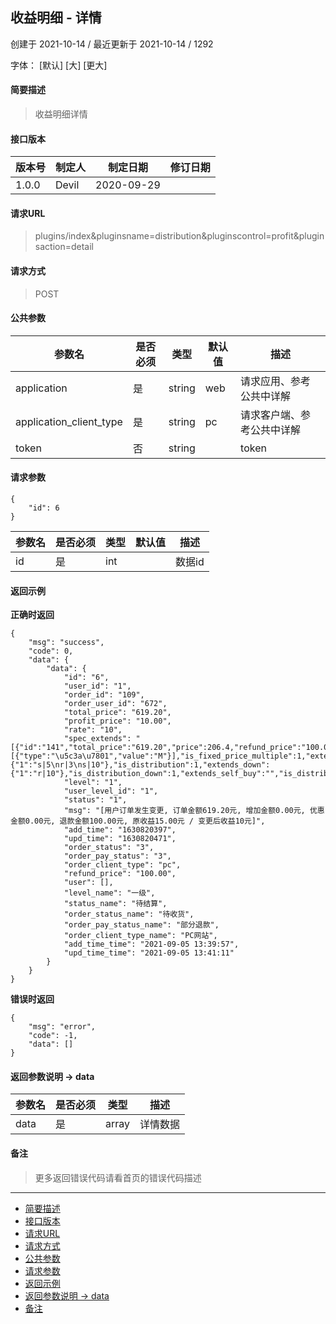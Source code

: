 ## 收益明细 - 详情

创建于 2021-10-14 / 最近更新于 2021-10-14 / 1292

字体： \[默认\] \[大\] \[更大\]

#### 简要描述

> 收益明细详情

#### 接口版本

| 版本号 | 制定人 | 制定日期 | 修订日期 |
| --- | --- | --- | --- |
| 1.0.0 | Devil | 2020-09-29 |  |

#### 请求URL

> plugins/index&pluginsname=distribution&pluginscontrol=profit&pluginsaction=detail

#### 请求方式

> POST

#### 公共参数

| 参数名 | 是否必须 | 类型 | 默认值 | 描述 |
| --- | --- | --- | --- | --- |
| application | 是 | string | web | 请求应用、参考公共中详解 |
| application\_client\_type | 是 | string | pc | 请求客户端、参考公共中详解 |
| token | 否 | string |  | token |

#### 请求参数

```
{
    "id": 6
}
```

| 参数名 | 是否必须 | 类型 | 默认值 | 描述 |
| --- | --- | --- | --- | --- |
| id | 是 | int |  | 数据id |

#### 返回示例

**正确时返回**

```
{
    "msg": "success",
    "code": 0,
    "data": {
        "data": {
            "id": "6",
            "user_id": "1",
            "order_id": "109",
            "order_user_id": "672",
            "total_price": "619.20",
            "profit_price": "10.00",
            "rate": "10",
            "spec_extends": "[{"id":"141","total_price":"619.20","price":206.4,"refund_price":"100.00","returned_quantity":"1","buy_number":"3","goods_id":"11","spec":[{"type":"\u5c3a\u7801","value":"M"}],"is_fixed_price_multiple":1,"extends":{"1":"s|5\nr|3\ns|10"},"is_distribution":1,"extends_down":{"1":"r|10"},"is_distribution_down":1,"extends_self_buy":"","is_distribution_self_buy":0,"extends_force_current_user":"","is_distribution_force_current_user":0}]",
            "level": "1",
            "user_level_id": "1",
            "status": "1",
            "msg": "[用户订单发生变更, 订单金额619.20元, 增加金额0.00元, 优惠金额0.00元, 退款金额100.00元, 原收益15.00元 / 变更后收益10元]",
            "add_time": "1630820397",
            "upd_time": "1630820471",
            "order_status": "3",
            "order_pay_status": "3",
            "order_client_type": "pc",
            "refund_price": "100.00",
            "user": [],
            "level_name": "一级",
            "status_name": "待结算",
            "order_status_name": "待收货",
            "order_pay_status_name": "部分退款",
            "order_client_type_name": "PC网站",
            "add_time_time": "2021-09-05 13:39:57",
            "upd_time_time": "2021-09-05 13:41:11"
        }
    }
}
```

**错误时返回**

```
{
    "msg": "error",
    "code": -1,
    "data": []
}
```

#### 返回参数说明 -> data

| 参数名 | 是否必须 | 类型 | 描述 |
| --- | --- | --- | --- |
| data | 是 | array | 详情数据 |

#### 备注

> 更多返回错误代码请看首页的错误代码描述

* * *

+   [简要描述](#nav-0-H4)
+   [接口版本](#nav-2-H4)
+   [请求URL](#nav-3-H4)
+   [请求方式](#nav-4-H4)
+   [公共参数](#nav-5-H4)
+   [请求参数](#nav-6-H4)
+   [返回示例](#nav-7-H4)
+   [返回参数说明 -> data](#nav-8-H4)
+   [备注](#nav-9-H4)
